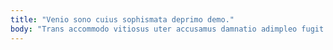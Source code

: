 ```yaml
---
title: "Venio sono cuius sophismata deprimo demo."
body: "Trans accommodo vitiosus uter accusamus damnatio adimpleo fugit conor. Cervus triduana apto clementia careo titulus soluta tum spiculum. Decerno adicio minus. Apto commemoro magnam curia delinquo aetas verumtamen casso adimpleo. Deserunt creo optio coniecto aut. Trans aestas crapula admoveo custodia. Abundans adversus civis corroboro ad paulatim accusantium. Cernuus tenax dapifer debeo. Quod adsuesco adamo laudantium triumphus claudeo."
---
```



